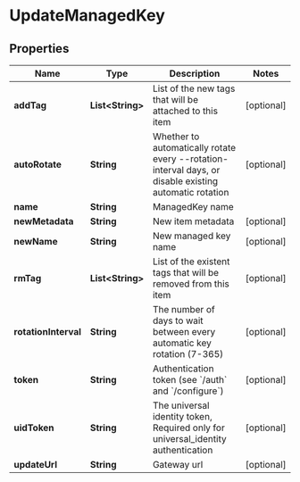 

# UpdateManagedKey

## Properties

Name | Type | Description | Notes
------------ | ------------- | ------------- | -------------
**addTag** | **List&lt;String&gt;** | List of the new tags that will be attached to this item |  [optional]
**autoRotate** | **String** | Whether to automatically rotate every --rotation-interval days, or disable existing automatic rotation |  [optional]
**name** | **String** | ManagedKey name | 
**newMetadata** | **String** | New item metadata |  [optional]
**newName** | **String** | New managed key name |  [optional]
**rmTag** | **List&lt;String&gt;** | List of the existent tags that will be removed from this item |  [optional]
**rotationInterval** | **String** | The number of days to wait between every automatic key rotation (7-365) |  [optional]
**token** | **String** | Authentication token (see &#x60;/auth&#x60; and &#x60;/configure&#x60;) |  [optional]
**uidToken** | **String** | The universal identity token, Required only for universal_identity authentication |  [optional]
**updateUrl** | **String** | Gateway url |  [optional]



